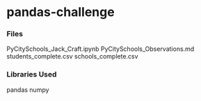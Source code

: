 # pandas-challenge

### Files
PyCitySchools_Jack_Craft.ipynb
PyCitySchools_Observations.md
students_complete.csv
schools_complete.csv

### Libraries Used
pandas
numpy

